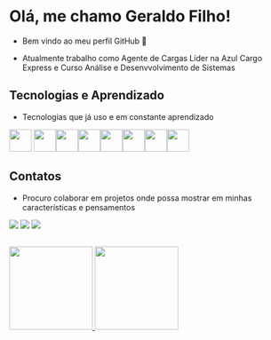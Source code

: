 
# Olá, me chamo Geraldo Filho! 
- Bem vindo ao meu perfil GitHub 👋

- Atualmente trabalho como Agente de Cargas Líder na Azul Cargo Express e Curso Análise e Desenvvolvimento de Sistemas 


## Tecnologias e Aprendizado
- Tecnologias que já uso e em constante aprendizado

<img src="https://cdn.jsdelivr.net/gh/devicons/devicon/icons/css3/css3-original-wordmark.svg" width="40" height="40"/> <img src="https://cdn.jsdelivr.net/gh/devicons/devicon/icons/flutter/flutter-plain.svg" width="40" height="40"/><img src="https://cdn.jsdelivr.net/gh/devicons/devicon/icons/html5/html5-original.svg" width="40" height="40"/><img src="https://cdn.jsdelivr.net/gh/devicons/devicon/icons/javascript/javascript-original.svg" width="40" height="40"/><img src="https://cdn.jsdelivr.net/gh/devicons/devicon/icons/java/java-original.svg" width="40" height="40"/><img src="https://cdn.jsdelivr.net/gh/devicons/devicon/icons/postgresql/postgresql-original.svg" width="40" height="40"/><img src="https://cdn.jsdelivr.net/gh/devicons/devicon/icons/python/python-original.svg" width="40" height="40"/><img src="https://cdn.jsdelivr.net/gh/devicons/devicon/icons/spring/spring-original.svg" width="40" height="40"/>
            
 
## Contatos
-  Procuro colaborar em projetos onde possa mostrar em minhas características e pensamentos
<div>
<a href="https://instagram.com/geraldofilho10" target="_blank"><img src="https://img.shields.io/badge/-Instagram-%23E4405F?style=for-the-badge&logo=instagram&logoColor=white" target="_blank"></a>
<a href = "mailto:geraldofilho1069@gmail.xom"><img src="https://img.shields.io/badge/Gmail-D14836?style=for-the-badge&logo=gmail&logoColor=white" target="_blank"></a>
<a href="https://www.linkedin.com/in/geraldo-filho-11270918b" target="_blank"><img src="https://img.shields.io/badge/-LinkedIn-%230077B5?style=for-the-badge&logo=linkedin&logoColor=white" target="_blank"></a>   
</div>


##
<div>
<a href="https://github.com/geraldo-filho">
<img height="150em" src="https://github-readme-stats.vercel.app/api/top-langs/?username=geraldo-filho&layout=compact&langs_count=7&theme=tokyonight"/>
<img height="150em" src="https://github-readme-stats.vercel.app/api?username=geraldo-filho&show_icons=true&theme=tokyonight&include_all_commits=true&count_private=true"/>
</div>
